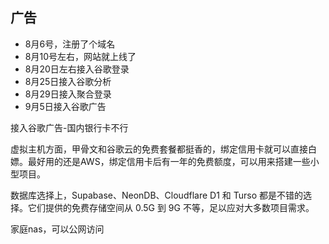 ## 广告
* 8月6号，注册了个域名
* 8月10号左右，网站就上线了
* 8月20日左右接入谷歌登录
* 8月25日接入谷歌分析
* 8月29日接入聚合登录
* 9月5日接入谷歌广告

接入谷歌广告-国内银行卡不行

虚拟主机方面，甲骨文和谷歌云的免费套餐都挺香的，绑定信用卡就可以直接白嫖。最好用的还是AWS，绑定信用卡后有一年的免费额度，可以用来搭建一些小型项目。

数据库选择上，Supabase、NeonDB、Cloudflare D1 和 Turso 都是不错的选择。它们提供的免费存储空间从 0.5G 到 9G 不等，足以应对大多数项目需求。

家庭nas，可以公网访问